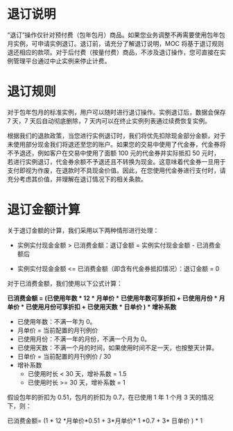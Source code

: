 # 退订说明

“退订”操作仅针对预付费（包年包月）商品。如果您业务调整不再需要使用包年包月实例，可申请实例退订。退订前，请充分了解退订说明，MOC 将基于退订规则退还相应的款项。对于后付费（按量付费）商品，不涉及退订操作，您可直接在实例管理平台通过中止实例来停止计费。

# 退订规则

对于包年包月的标准实例，用户可以随时进行退订操作。实例退订后，数据会保存 7 天，7 天后自动彻底删除，7 天内可以在终止实例列表通过续费恢复实例。

根据我们的退款政策，当您进行实例退订时，我们将优先扣除现金部分金额，对于未使用部分现金我们将退还至您的账户。如果您的交易中使用了代金券，代金券将不予退还，例如客户在交易中使用了面额 100 元的代金券并实际抵扣 50 元时，若进行实例退订，代金券余额不予退还且不转换为现金。这意味着代金券一旦用于支付即视为作废，在退款时不具现金价值。因此，在您使用代金券进行支付时，请充分考虑其价值，并理解在退订情况下的相关条款。

# 退订金额计算

关于退订金额的计算，我们采用以下两种情形进行处理：

- 实例实付现金金额 > 已消费金额：退订金额 = 实例实付现金金额 - 已消费金额后

- 实例实付现金金额 <= 已消费金额（即含有代金券抵扣情况）：退订金额 = 0

对于已消费金额，我们使用以下公式计算：

**已消费金额 = (已使用年数 * 12 * 月单价 * 已使用年数可享折扣 + 已使用月份 * 月单价  * 已使用月份可享折扣 + 已使用天数 * 日单价 ) * 增补系数**

- 已使用年数：不满一年为 0。
- 月单价 = 当前配置的月刊例价
- 已使用月份：不满一年的月份，不满一个月为 0。
- 已使用天数：不满一个月的时间，如果使用时间不足一天，也按整天计算。
- 日单价 = 当前配置的月刊例价 / 30
- 增补系数
    - 已使用时长 < 30 天，增补系数 = 1.5
    - 已使用时长 >= 30 天，增补系数 = 1

假设包年的折扣为 0.51，包月的折扣为 0.7，在已使用 1 年 1 个月 3 天的情况下，则：

已消费金额= (1 \* 12 \*月单价\*0.51 + 3\*月单价\* 1 *0.7 + 3\* 日单价 ) \* 1

